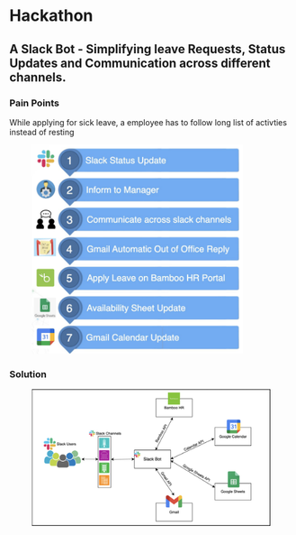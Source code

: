 # Hackathon

## A Slack Bot - Simplifying leave Requests, Status Updates and Communication across different channels.

### Pain Points

While applying for sick leave, a employee has to follow long list of activties instead of resting

<figure><img src="../.gitbook/assets/image (40).png" alt="" width="375"><figcaption></figcaption></figure>

### Solution

<figure><img src="../.gitbook/assets/image (39).png" alt=""><figcaption></figcaption></figure>
